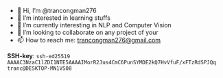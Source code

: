 - 👋 Hi, I’m @trancongman276
- 👀 I’m interested in learning stuffs
- 🌱 I’m currently interesting in NLP and Computer Vision
- 💞️ I’m looking to collaborate on any project of your
- 📫 How to reach me: trancongman276@gmail.com

**SSH-key**: `ssh-ed25519 AAAAC3NzaC1lZDI1NTE5AAAAIMorR2Jus4CmC6PunSYMDE2kQ7HvVfuF/xFTzRdSPJQq tranc@DESKTOP-MN1VS08`
